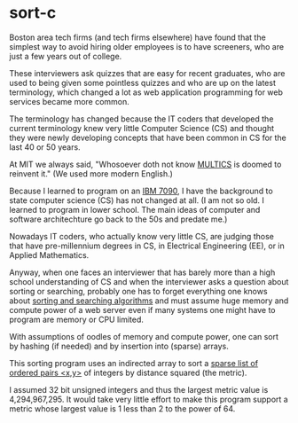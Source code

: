 # sort-c

Boston area tech firms (and tech firms elsewhere) have found that the 
simplest
way to avoid hiring older employees is to have screeners, who are just
a few years out of college.

These interviewers ask quizzes that are easy for recent graduates, who 
are used to being given some pointless quizzes and who are up on the
latest terminology, which changed a lot as web application programming 
for web services became more common. 

The terminology has changed because
the IT coders that developed the current terminology knew very little Computer Science (CS) 
and thought they were newly developing concepts that have been common in CS for the
last 40 or 50 years.

At MIT we always said, "Whosoever doth not know [MULTICS](https://books.google.com/books?id=S8fHZzD5mbYC) is doomed to 
reinvent it." (We used more modern English.)

Because I learned to program on an [IBM 7090](https://en.wikipedia.org/wiki/IBM_7090), 
I have the background
to state computer science (CS) has not changed at all. (I am not so old. 
I learned to program in lower school. The main ideas of computer 
and software architechture go back to the 50s and predate me.) 

Nowadays
IT coders, who actually know very little CS, are judging those
that have pre-millennium degrees in CS, in Electrical Engineering (EE), or in Applied Mathematics.


Anyway, when one faces an interviewer that has barely more than a high
school understanding of CS and when the interviewer asks a question
about sorting or searching, probably one has to forget everything one
knows about [sorting and searching algorithms](https://brilliant.org/wiki/sorting-algorithms/) 
and must assume 
huge memory and compute power of a web server even if many systems
one might have to program are memory or CPU limited. 

With
assumptions of oodles of memory and compute power, one can sort by hashing 
(if needed) and by insertion
into (sparse) arrays.

This sorting program uses an indirected array to sort a [sparse
list of ordered pairs <x,y>](http://btechsmartclass.com/DS/U1_T14.html) of
integers by distance squared (the metric).

I assumed 32 bit unsigned integers and thus the largest metric value is
4,294,967,295. It would take very little effort to make this program support a metric whose largest value is
1 less than 2 to the power of 64.

